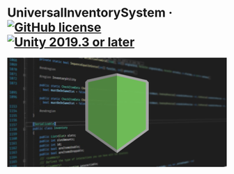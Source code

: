 # UniversalInventorySystem  · [![GitHub license](https://img.shields.io/badge/license-Apache2-blue.svg?style=flat)](https://github.com/Heymity/UniversalInventorySystem/blob/master/LICENSE) [![Unity 2019.3 or later](https://img.shields.io/badge/unity-2019.3%20or%20later-brigthgreen.svg?logo=unity&cacheSeconds=2592000&style=flat)](https://unity3d.com/get-unity/download/archive)

![](image.png)

